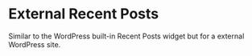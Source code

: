 # External Recent Posts
Similar to the WordPress built-in Recent Posts widget but for a external WordPress site.
